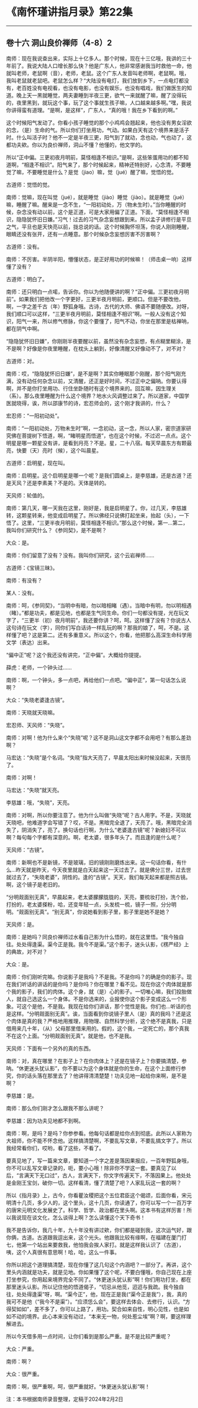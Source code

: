 # 《南怀瑾讲指月录》第22集

------

## 卷十六 洞山良价禅师（4-8）2

南师：现在我说查出来，实际上十亿多人。那个时候，现在十三亿哦，我讲的三十年前了。我说大陆人口增长那么快？他是广东人，他非常感谢我当时救他一命，他就叫老师，老鼠啊（音），老师，老鼠。这个广东人发音叫老师啊，老鼠啊。哦，我叫老鼠就老鼠吧。老鼠怎么样？“大陆没有电灯，我们放到乡下，一点电灯都没有，老百姓没有电视看，也没有电影，也没有娱乐，也没有唱戏，我们做医生的知道。晚上天一黑就睡觉，两夫妻睡到半夜三更，欲气一来就醒了嘛，醒了没得玩的，夜里黑到，就玩这个事，玩了这个事就生孩子嘛，人口越来越多啊。”嘿，我说你讲得蛮有道理。“是啊，是这样”，广东人，“真的哦！我在乡下看到的啊。”

这个时候阳气发动了。你看小孩子睡觉的那个小鸡鸡会翘起来，他也没有男女淫欲的念，（是）生命的气。所以你们打坐用功，气动。如果白天有这个境界来是活子时。什么叫活子时？他不一定是半夜三更，阳气到了就动，念也动，气也动了，这都功夫欸。你以为良价禅师，洞山不懂？他懂的，他文学的。

所以“正中偏。三更初夜月明前，莫怪相逢不相识。”是啊，这些笨蛋用功的都不知道啊，“相逢不相识”。阳气来了，那个时候起来，精神还特别好，心念清，不要睡觉了嘛，不要睡觉是什么？是觉（jiao）嘛，觉（jué）醒了嘛，觉悟的觉。

古道师：觉悟的觉。

南师：觉嘛，现在叫觉（jué），就是睡觉（jiào）睡觉（jiào）。就是睡觉（jué）嘛，睡醒了嘛。醒来是一念不生，“一阳初动处，万（物未生时）。”当你睡醒的时候，杂念没有动以前，这个是正道，可是大家用偏了正道。下面，“莫怪相逢不相识，隐隐犹怀旧日嫌。”习气！过去的习气杂念妄想跟到来。所以孟子讲修行是平旦之气，平旦也是天快亮以前，拢总说的话。这个时候胸怀坦荡，你说人刚刚睡醒，眼睛还没有张开，还有一点睡意。那个时候杂念妄想厉害不厉害啊？

古道师：没有。

南师：不厉害。半阴半阳，懵懂状态，是正好用功的时候嘛！（师击桌一响）这样懂了没有？

古道师：明白了。

南师：还只明白一点喏，告诉你。你以为他随便讲的啊？“正中偏。三更初夜月明前”。如果我们把他改一个字更好，三更半夜月明前，更顺口。但是不要改他，啊，一字之差千古（年）野狐身哦。古诗，古代的大师、佛语不要随便改。对呀，我们顺口可以这样，“三更半夜月明前，莫怪相逢不相识”啊。一般人没有这个知识，阳气一来，所以修气修脉，你这个要懂了，阳气不动，你坐在那里是枯禅呐，都在阴气中啊。

“隐隐犹怀旧日嫌”，你刚刚半夜要醒以前，虽然没有杂念妄想，有点糊里糊涂，是不是啊？好像是你夜里睡醒，在枕头上躺到，好像清醒又好像动不了，对不对？

古道师：对。

南师：哎，“隐隐犹怀旧日嫌”，是不是啊？其实你睡眠那个刚醒，那个阳气刚充满，没有动任何杂念以前，又清醒，还正是好时间，不过正中之偏呐。你要认得啊，并不是你打坐用功、行住坐卧随时有这个境界来的。回互嘛，因生理关（系）。那么夜里睡醒为什么这个境界？地水火风调整过来了。所以道家，中国学医就晓得，诶，所以邵康节的诗，宏忍师会的，这个刚才我讲的，什么？

宏忍师：“一阳初动处”。

南师：“一阳初动处，万物未生时”啊，一念初动，这一念，所以人家，密宗道家研究佛在菩提树下悟道，啊，“睹明星而悟道”，也在这个时候，不过迟一点点。这个明星是哪一颗星没有讲，是看到月亮？不是。星，二十八宿。每天早晨东方有颗最亮，快要（天）亮时（候），这个叫晨星。

古道师：启明星，现在叫。

南师：启明星。这个启明星是哪一个呢？是我们圆桌上，是李慈雄，还是古道？还是天风？还是李素美？不是的。天体是转的。

天风师：轮值的。

南师：第几天，哪一天我在这里，刚好是，我是启明星了。你，过几天，李慈雄转，这颗星转来，他变成启明星了。所以佛经只说佛打起坐来，抬起（头），一下悟了。这里，“三更半夜月明前，莫怪相逢不相识。”那么这个时候，第一…第二，我叫你们研究什么？《参同契》，是不是啊？

大众：是。

南师：你们留意了没有？没有。我叫你们研究，这个云岩禅师……

古道师：《宝镜三昧》。

南师：有没有？

某人：没有。

南师：呵，《参同契》，“当明中有暗，勿以暗相睹（遇）。当暗中有明，勿以明相遇（睹）。”都是功夫，都是见地，也都是生气同生命。你们一句都没有提，光在玩文字了，“三更半（初）夜月明前”，我还要你讲？呵，呵。这样懂了没有？你说古人这句诗在玩文（字），同你们写白话诗一样乱玩的啊？那我的娘了，呵，不是。这样懂了吧？这是第二。还有多重意义。所以这个，你看，他把那么高深生命科学用文学（表达）出来。

“偏中正”呢？这个我还没有讲完，“正中偏”。大概给你提提。

薛虎：老师，一个钟头过……

南师：啊，一个钟头，多一点吧，再给他们一点吧。“偏中正”，第一句话怎么说啊？

大众：“失晓老婆逢古镜”。

南师：天晓就天晓嘛。

宏忍师、天风师：“失晓”。

南师：对啊！他为什么来个“失晓”呢？这不是洞山这文字都不会用吧？有那么差劲啊？

马宏达：“失晓”是个名词。“失晓”指大天亮了，早晨太阳出来时候没起来，天很亮了。

南师：对啊！

马宏达：“失晓”就天亮。

李慈雄：哦，“失晓”，天亮。

南师：对啊，所以你要注意了。他为什么叫做“失晓”呢？古人用字。不是，天晓就天晓吧，他难道字会写错了？哎，不是。黑暗完全退了，天亮了。哦，黑暗完全消失了，阴消失了，亮了。换句话也行啊，为什么“老婆逢古镜”呢？新媳妇不可以啊？每句每个字都有深意的。啊，老太婆，很多年头了。而且逢的是什么呢？

天风师：“古镜”。

南师：新啊也不是新镜，不是玻璃，旧的镜刚刚磨炼出来。这一句话你看，有什么…昨天就是昨天，今天夜里就是白天起来这一天过去了。就是佛分三世，过去世就过去了，“失晓老婆”，阴性的。逢的“古镜”。天天，我们每天起来都是照古镜。啊，这个镜子是老旧的。

“分明觌面别无真”，早晨起来，老太婆朦朦胧胧的，天亮，要梳妆打扮，洗个脸，打扮的，老太婆搽粉，哈，还变年轻一点，头发梳一梳，镜子一照，分分明明。“觌面别无真”。“别无真”，你说她看到影子里，影子里是她不是她？

天风师：是。

南师：是她吗？同良价禅师过水看自己影为什么悟的，就在这里悟。“我今独自往。处处得逢渠。渠今正是我。我今不是渠。”这个影子，迷头认影，《楞严经》上的典故，对不对？

大众：是。

南师：你们刚听完嘛。你说影子是我吗？不是我。不是你吗？的确是你的影子。现在我们听话的讲话的是你吗？是你吗？你在哪里？看不见。现在你这个肉体就是那个我的影子，我们的肉体。这个身，就（是）心的影子。一切唯心嘛，我们投胎做人，就自己选这么一个身体。不是你选来的，业报使你这个影子变成这么一个形象。可这个是他，不是我。我现在给你们讲话，那个觉性是我。你们也…听话的也是这样。“分明觌面别无真”。诶，当面看到你说镜子里人（是）真的我吗？还是这个肉体是真的我？严格地用推理，用物理、自然科学分析，这个绝不是真我，只是借用来几十年，（从）父母那里借来用的。假的，这个我，一定死亡的，那个真我不在这个上面。“分明觌面别无真”。就是他，也不是我。

天风师：下面有一个另外的真的东西。

南师：对，真在哪里？在影子上？在你肉体上？还是在镜子上？你要搞清楚，参呐。“休更迷头犹认影”，你不要以为这个身体就是你的生命，在这个上面修行参究，你的话头落在那里去了？他讲得清清楚楚！功夫见地一起给你来啊，是不是啊？

李慈雄：是。

南师：那么你们刚才怎么跟我不那么讲呢？

李慈雄：因为功夫见地都不到啊。

南师：啊，是吗？是吗？你参参看。他每句话都是给你点到彻底。此所以人家称为大祖师，你不能不怀念他。这样搞清楚啊，不要乱写文章，不要乱搞文字了。所以我经常看你们，哎哟，看了这些，不看了。

要真见地了，写一篇来文章，要知道一个字之差是落因果报应，一百年野狐身哦，你不可以乱写文章记录的，呃，要小心哦！除非你不学这一套。要真见了以后，“言满天下无口过”，古人，言满天下，你文字传遍天下，不落因果上。他处处是金刚王宝剑，破你一切。这样看清，懂了清楚了吧？人家乱玩这一套的啊？

所以《指月录》上，古今，你看瞿汝稷把这个五位君臣这个偈颂，后面你看，宋元明清十几页，多少人的，这个里头，这十几页，你读通了，你可以写一个一百万字的唐宋元明文化发展史了。科学、哲学、政治都在里头啊。这本书有这样厉害！所以我说现在谈文化，怎么谈得上啊？怎么读懂这个天下奇书！

我不是告诉你，我几十年，九十年没有讲过欸，你们都是碰到我，这次运气好，跟你俩，古道。古道跟我逗出来，这个光头。他跟我比较有缘啊，在福建在厦门打七，他第一个站出来要救我，他怕我会挨人家打。就是这样我认识了（古道），咦，这个人真很有意思啊！哈，哈，这么一件事。

你所以把这个道理搞清楚，现在你懂了这几句这个内涵吧？一部分了。再讲，这个里头内涵就是功夫，就是见地。你如果懂了这个呢，不要白懂哦，你自己现在上座打坐参究，你用起来境界完全不同了。“休更迷头犹认影”啊！你们用功打坐，都在那里迷头认影。所以记住他的悟道偈子，“切忌从他觅，迢迢与我疏。我今独自往，处处得逢渠”呀，啊。“渠今正”，他，现在正是我(“渠今正是我”），我，真的我可不是他（“我今不是渠”）。“应须恁么会”，要这样去体会、去修行，认识。“方得契如如”，差不多了，你可以上路了，用功。契合如来自性，明心见性，也是如如不动的境界。此心本来没有动过，“本来无一物，何处惹尘埃”啊？啊，要这样理解进去。

所以今天借多用一点时间，让你们看到是那么严重。是不是比较严重呢？

大众：严重。

南师：啊？

大众：很严重。

南师：啊，很严重啊，呵，很严重就好。“休更迷头犹认影”啊！

注：本书根据南师录音整理，定稿于2024年2月2日
